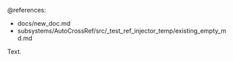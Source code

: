 @references:
  - docs/new_doc.md
  - subsystems/AutoCrossRef/src/_test_ref_injector_temp/existing_empty_md.md

Text.